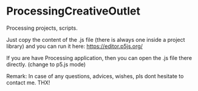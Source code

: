 # ProcessingCreativeOutlet
Processing projects, scripts.

Just copy the content of the .js file (there is always one inside a project library) and you can run it here: https://editor.p5js.org/

If you are have Processing application, then you can open the .js file there directly. (change to p5.js mode)

Remark: In case of any questions, advices, wishes, pls dont hesitate to contact me. THX!
